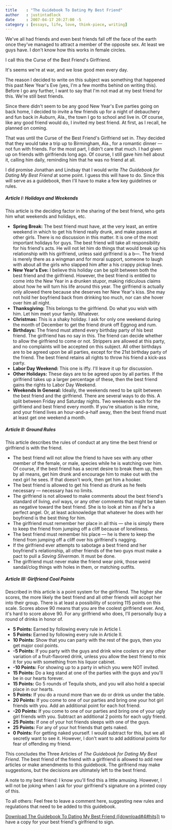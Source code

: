 ```yaml
---
title    : "The Guidebook To Dating My Best Friend"
author   : justintadlock
date     : 2007-04-17 20:27:00 -5
category : [essays, life, love, think-piece, writing]
---
```


We've all had friends and even best friends fall off the face of the earth once they've managed to attract a member of the opposite sex.  At least we guys have.  I don't know how this works in female circles.

I call this the Curse of the Best Friend's Girlfriend.

It's seems we're at war, and we lose good men every day.

The reason I decided to write on this subject was something that happened this past New Year's Eve (yes, I'm a few months behind on writing this).  Before I go any further, I want to say that I'm not mad at my best friend for this.  We're still best friends.

Since there didn't seem to be any good New Year's Eve parties going on back home, I decided to invite a few friends up for a night of debauchery and fun back in Auburn, Ala., the town I go to school and live in.  Of course, like any good friend would do, I invited my best friend.  At first, as I recall, he planned on coming.

That was until the Curse of the Best Friend's Girlfriend set in.  <em> They</em> decided that they would take a trip up to Birmingham, Ala., for a romantic dinner &mdash; not fun with friends.  For the most part, I didn't care that much.  I had given up on friends with girlfriends long ago.  Of course, I still gave him hell about it, calling him daily, reminding him that he was no friend at all.

I did promise Jonathan and Lindsay that I would write <em> The Guidebook for Dating My Best Friend</em> at some point.  I guess this will have to do.  Since this will serve as a guidebook, then I'll have to make a few key guidelines or rules.

<h5>Article I: Holidays and Weekends</h5>

This article is the deciding factor in the sharing of the best friend, who gets him what weekends and holidays, etc.

<ul>
<li><strong>Spring Break:</strong>
The best friend must have, at the very least, an entire weekend in which to get his friend really drunk, and make passes at other girls.  There is no discussion in this matter.  It is one of the most important holidays for guys.  The best friend will take all responsibility for his friend's acts.  He will not let him do things that would break up his relationship with his girlfriend, unless said girlfriend is a b&mdash;.  The friend is merely there as a wingman and for moral support, someone to laugh with about all the girls who slapped him after a his crappy pickup lines. </li>
<li><strong>New Year's Eve:</strong>
I believe this holiday can be split between both the best friend and the girlfriend.  However, the best friend is entitled to come into the New Year in a drunken stupor, making ridiculous claims about how he will turn his life around this year.  The girlfriend is actually only allowed there because she deserves her New Year's kiss.  She may not hold her boyfriend back from drinking too much, nor can she hover over him all night.</li>
<li><strong>Thanksgiving:</strong>
This belongs to the girlfriend.  Do what you wish with him.  Let him meet your family.  Whatever.</li>
<li><strong>Christmas:</strong>
This is a shaky holiday.  I ask for only one weekend during the month of December to get the friend drunk off Eggnog and rum.</li>
<li><strong>Birthdays:</strong>
The friend must attend every birthday party of his best friend.  The girlfriend has no say in this.  The friend can decide whether to allow the girlfriend to come or not.  Strippers are allowed at this party, and no complaints will be accepted on this subject.  All other birthdays are to be agreed upon be all parties, except for the 21st birthday party of the friend.  The best friend retains all rights to throw his friend a kick-ass party.</li>
<li><strong>Labor Day Weekend:</strong>
This one is iffy.  I'll leave it up for discussion.</li>
<li><strong>Other Holidays:</strong>
These days are to be agreed upon by all parties.  If the girlfriend takes up a larger percentage of these, then the best friend gains the rights to Labor Day Weekend.</li>
<li><strong>Weekends In General:</strong>
Ideally, the weekends need to be split between the best friend and the girlfriend.  There are several ways to do this.  A split between Friday and Saturday nights.  Two weekends each for the girlfriend and best friend every month.  If you're situation is like mine, and your friend lives an hour-and-a-half away, then the best friend must at least get one weekend a month.</li>
</ul>

<h5>Article II: Ground Rules</h5>

This article describes the rules of conduct at any time the best friend or girlfriend is with the friend.

<ul class="listSpread">
<li>The best friend will not allow the friend to have sex with any other member of the female, or male, species while he is watching over him.  Of course, if the best friend has a secret desire to break them up, then by all means, get him drunk and encourage him to make out with the next girl he sees.  If that doesn't work, then get him a hooker.</li>
<li>The best friend is allowed to get his friend as drunk as he feels necessary &mdash; necessary has no limits.</li>
<li>The girlfriend is not allowed to make comments about the best friend's standard of living, <em> evil</em> ways, or any other comments that might be taken as negative toward the best friend.  She is to look at him as if he's a perfect angel.  Or, at least acknowledge that whatever he does with her boyfriend is the best thing for him.</li>
<li>The girlfriend must remember her place in all this &mdash; she is simply there to keep the friend from jumping off a cliff because of loneliness.</li>
<li>The best friend must remember his place &mdash; he is there to keep the friend from jumping off a cliff over his girlfriend's nagging.</li>
<li>If the girlfriend ever attempts to sabotage a best friend and her boyfriend's relationship, all other friends of the two guys must make a pact to pull a <em> Saving Silverman</em>.  It must be done.</li>
<li>The girlfriend must never make the friend wear pink, those weird sandal/clog things with holes in them, or matching outfits.</li>
</ul>

<h5>Article III: Girlfriend Cool Points</h5>

Described in this article is a point system for the girlfriend.  The higher she scores, the more likely the best friend and all other friends will accept her into their group.  There is at least a possibility of scoring 115 points on this scale.  Scores above 90 means that you are the coolest girlfriend ever.  And, it's hard to score above 90.  For any girlfriend who does, I'll personally buy a round of drinks in honor of.

<ul>
<li><strong>5 Points:</strong>
Earned by following every rule in Article I.</li>
<li><strong>5 Points: </strong>
Earned by following every rule in Article II.</li>
<li><strong>10 Points:</strong>
Show that you can party with the rest of the guys, then you get major cool points.</li>
<li><strong>-5 Points:</strong>
If you party with the guys and drink wine coolers or any other variation of a fruit-flavored drink, unless you allow the best friend to mix it for you with something from his liquor cabinet.</li>
<li><strong>-10 Points:</strong>
For showing up to a party in which you were NOT invited.</li>
<li><strong>15 Points:</strong>
Do a keg stand at one of the parties with the guys and you'll be in our hearts forever.</li>
<li><strong>15 Points:</strong>
Go 5 rounds of Tequila shots, and you will also hold a special place in our hearts.</li>
<li><strong>5 Points:</strong>
If you do a round more than we do or drink us under the table.</li>
<li><strong>20 Points:</strong>
If you come to one of our parties and bring one your hot girl friends with you.  Add an additional point for each hot friend.</li>
<li><strong>-20 Points:</strong>
If you come to one of our parties and bring one of your ugly girl friends with you.  Subtract an additional 2 points for each ugly friend.</li>
<li><strong>25 Points:</strong>
If one of your hot friends sleeps with one of the guys.</li>
<li><strong>25 Points:</strong>
For any of your hot friends that gets naked.</li>
<li><strong>0 Points:</strong>
For getting naked yourself.  I would subtract for this, but we all secretly want to see it.  However, I don't want to add additional points for fear of offending my friend.</li>
</ul>

This concludes the Three Articles of <em> The Guidebook for Dating My Best Friend</em>.  The best friend of the friend with a girlfriend is allowed to add new articles or make amendments to this guidebook.  The girlfriend may make suggestions, but the decisions are ultimately left to the best friend.

A note to my best friend:  I know you'll find this a little amusing.  However, I will not be joking when I ask for your girlfriend's signature on a printed copy of this.

To all others: Feel free to leave a comment here, suggesting new rules and regulations that need to be added to this guidebook.

<a href="[download#4#url]" title="Download The Guidebook To Dating My Best Friend">Download The Guidebook To Dating My Best Friend ([download#4#hits])</a> to have a copy for your best friend's girlfriend to sign.
